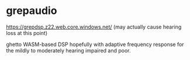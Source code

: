 # grepaudio
https://grepdsp.z22.web.core.windows.net/ (may actually cause hearing loss at this point)

ghetto WASM-based DSP hopefully with adaptive frequency response
for the mildly to moderately hearing impaired and poor.
